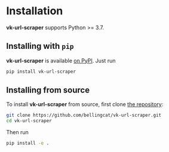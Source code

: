 Installation
============

**vk-url-scraper** supports Python >= 3.7.

## Installing with `pip`

**vk-url-scraper** is available [on PyPI](https://pypi.org/project/vk-url-scraper/). Just run

```bash
pip install vk-url-scraper
```

## Installing from source

To install **vk-url-scraper** from source, first clone [the repository](https://github.com/bellingcat/vk-url-scraper):

```bash
git clone https://github.com/bellingcat/vk-url-scraper.git
cd vk-url-scraper
```

Then run

```bash
pip install -e .
```
